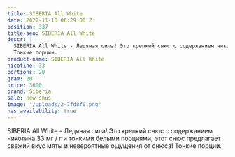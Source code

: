 ```yaml
---
title: SIBERIA All White
date: 2022-11-10 06:29:00 Z
position: 337
title-seo: SIBERIA All White
descr: |
  SIBERIA All White - Ледяная сила! Это крепкий снюс с содержанием никотина 33 мг / г и тонкими белыми порциями, этот снюс предлагает свежий вкус мяты и невероятные ощущения от снюса!
  Тонкие порции.
product-name: SIBERIA All White
nicotine: 33
portions: 20
gram: 20
price: 3600
brand: Siberia
sale: new-snus
image: "/uploads/2-7fd8f0.png"
has_availability: true
---
```


SIBERIA All White - Ледяная сила! Это крепкий снюс с содержанием никотина 33 мг / г и тонкими белыми порциями, этот снюс предлагает свежий вкус мяты и невероятные ощущения от снюса!
Тонкие порции.
